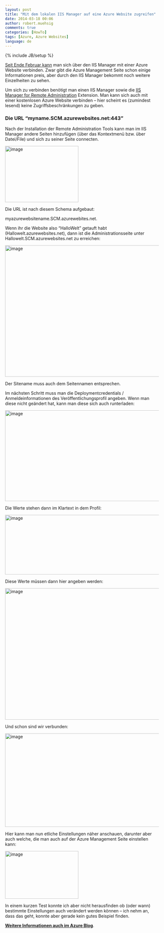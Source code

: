 ```yaml
---
layout: post
title: "Mit dem lokalen IIS Manager auf eine Azure Website zugreifen"
date: 2014-03-18 00:06
author: robert.muehsig
comments: true
categories: [HowTo]
tags: [Azure, Azure Websites]
language: de
---
```

{% include JB/setup %}
<p><a href="http://blogs.msdn.com/b/windowsazure/archive/2014/02/28/remote-administration-of-windows-azure-websites-using-iis-manager.aspx">Seit Ende Februar kann</a> man sich über den IIS Manager mit einer Azure Website verbinden. Zwar gibt die Azure Management Seite schon einige Informationen preis, aber durch den IIS Manager bekommt noch weitere Einzelheiten zu sehen. </p> <p>Um sich zu verbinden benötigt man einen IIS Manager sowie die <a href="http://www.iis.net/downloads/microsoft/iis-manager">IIS Manager for Remote Administration</a> Extension. Man kann sich auch mit einer kostenlosen Azure Website verbinden – hier scheint es (zumindest lesend) keine Zugriffsbeschränkungen zu geben.</p> <h3>Die URL “myname.SCM.azurewebsites.net:443”</h3> <p>Nach der Installation der Remote Administration Tools kann man im IIS Manager andere Seiten hinzufügen (über das Kontextmenü bzw. über Datei/File) und sich zu seiner Seite connecten.</p> <p><a href="{{BASE_PATH}}/assets/wp-images/image1997.png"><img title="image" style="border-top: 0px; border-right: 0px; background-image: none; border-bottom: 0px; padding-top: 0px; padding-left: 0px; border-left: 0px; display: inline; padding-right: 0px" border="0" alt="image" src="{{BASE_PATH}}/assets/wp-images/image_thumb1133.png" width="240" height="184"></a></p> <p>Die URL ist nach diesem Schema aufgebaut: </p> <p>myazurewebsitename.SCM.azurewebites.net.</p> <p>Wenn ihr die Website also “HalloWelt” getauft habt (Hallowelt.azurewebsites.net), dann ist die Administrationsseite unter Hallowelt.SCM.azurewebsites.net zu erreichen:</p> <p><a href="{{BASE_PATH}}/assets/wp-images/image1998.png"><img title="image" style="border-top: 0px; border-right: 0px; background-image: none; border-bottom: 0px; padding-top: 0px; padding-left: 0px; border-left: 0px; display: inline; padding-right: 0px" border="0" alt="image" src="{{BASE_PATH}}/assets/wp-images/image_thumb1134.png" width="570" height="430"></a></p> <p>Der Sitename muss auch dem Seitennamen entsprechen.</p> <p>Im nächsten Schritt muss man die Deploymentcredentials / Anmeldeinformationen des Veröffentlichungsprofil angeben. Wenn man diese nicht geändert hat, kann man diese sich auch runterladen:</p>  <p><a href="{{BASE_PATH}}/assets/wp-images/image1999.png"><img title="image" style="border-top: 0px; border-right: 0px; background-image: none; border-bottom: 0px; padding-top: 0px; padding-left: 0px; border-left: 0px; display: inline; padding-right: 0px" border="0" alt="image" src="{{BASE_PATH}}/assets/wp-images/image_thumb1135.png" width="570" height="297"></a></p> <p>Die Werte stehen dann im Klartext in dem Profil:</p> <p><a href="{{BASE_PATH}}/assets/wp-images/image2000.png"><img title="image" style="border-top: 0px; border-right: 0px; background-image: none; border-bottom: 0px; padding-top: 0px; padding-left: 0px; border-left: 0px; display: inline; padding-right: 0px" border="0" alt="image" src="{{BASE_PATH}}/assets/wp-images/image_thumb1136.png" width="570" height="195"></a></p> <p>Diese Werte müssen dann hier angeben werden:</p> <p><a href="{{BASE_PATH}}/assets/wp-images/image2001.png"><img title="image" style="border-top: 0px; border-right: 0px; background-image: none; border-bottom: 0px; padding-top: 0px; padding-left: 0px; border-left: 0px; display: inline; padding-right: 0px" border="0" alt="image" src="{{BASE_PATH}}/assets/wp-images/image_thumb1137.png" width="570" height="430"></a></p> <p>Und schon sind wir verbunden:</p> <p><a href="{{BASE_PATH}}/assets/wp-images/image2002.png"><img title="image" style="border-top: 0px; border-right: 0px; background-image: none; border-bottom: 0px; padding-top: 0px; padding-left: 0px; border-left: 0px; display: inline; padding-right: 0px" border="0" alt="image" src="{{BASE_PATH}}/assets/wp-images/image_thumb1138.png" width="570" height="306"></a></p>     <p>Hier kann man nun etliche Einstellungen näher anschauen, darunter aber auch welche, die man auch auf der Azure Management Seite einstellen kann:</p> <p><a href="{{BASE_PATH}}/assets/wp-images/image2003.png"><img title="image" style="border-top: 0px; border-right: 0px; background-image: none; border-bottom: 0px; padding-top: 0px; padding-left: 0px; border-left: 0px; display: inline; padding-right: 0px" border="0" alt="image" src="{{BASE_PATH}}/assets/wp-images/image_thumb1139.png" width="240" height="156"></a></p> <p>In einem kurzen Test konnte ich aber nicht herausfinden ob (oder wann) bestimmte Einstellungen auch verändert werden können – ich nehm an, dass das geht, konnte aber gerade kein gutes Beispiel finden.</p> <p><strong><a href="http://blogs.msdn.com/b/windowsazure/archive/2014/02/28/remote-administration-of-windows-azure-websites-using-iis-manager.aspx">Weitere Informationen auch im Azure Blog</a></strong>.</p>
